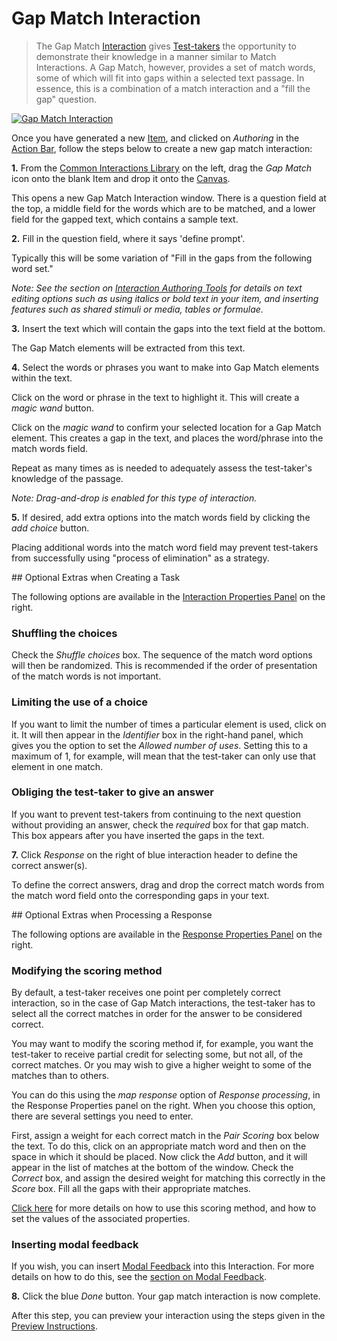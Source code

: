 <!--
created_at: 2016-12-15
authors:         
    - "Catherine Pease"
--> 

# Gap Match Interaction

>The Gap Match [Interaction](../appendix/glossary.md#interaction) gives [Test-takers](../appendix/glossary.md#test-taker) the opportunity to demonstrate their knowledge in a manner similar to Match Interactions. A Gap Match, however, provides a set of match words, some of which will fit into gaps within a selected text passage. In essence, this is a combination of a match interaction and a "fill the gap" question. 

[![Gap Match Interaction](https://img.youtube.com/vi/QT_KpPkCb_w/hqdefault.jpg)](https://youtube.com/watch?v=QT_KpPkCb_w&rel=0 "Gap Match Interaction")

Once you have generated a new [Item](../appendix/glossary.md#item), and clicked on *Authoring* in the [Action Bar](../appendix/glossary.md#action-bar), follow the steps below to create a new gap match interaction:

**1.** From the [Common Interactions Library](../appendix/glossary.md#common-interactions-library) on the left, drag the *Gap Match* icon onto the blank Item and drop it onto the [Canvas](../appendix/glossary.md#canvas).

This opens a new Gap Match Interaction window. There is a question field at the top, a middle field for the words which are to be matched, and a lower field for the gapped text, which contains a sample text.

**2.** Fill in the question field, where it says 'define prompt'. 

Typically this will be some variation of "Fill in the gaps from the following word set." 

*Note: See the section on [Interaction Authoring Tools](../interactions/interaction-authoring-tools.md) for details on text editing options such as using italics or bold text in your item, and inserting features such as shared stimuli or media, tables or formulae.*

**3.** Insert the text which will contain the gaps into the text field at the bottom. 

The Gap Match elements will be extracted from this text.

**4.** Select the words or phrases you want to make into Gap Match elements within the text.

Click on the word or phrase in the text to highlight it. This will create a *magic wand* button.

Click on the *magic wand* to confirm your selected location for a Gap Match element. This creates a gap in the text, and places the word/phrase into the match words field.

Repeat as many times as is needed to adequately assess the test-taker's knowledge of the passage.

*Note: Drag-and-drop is enabled for this type of interaction.*

**5.** If desired, add extra options into the match words field by clicking the *add choice* button.

Placing additional words into the match word field may prevent test-takers from successfully using "process of elimination" as a strategy.

<aside class="optional-extras">
## Optional Extras when Creating a Task

The following options are available in the [Interaction Properties Panel](../appendix/glossary.md#interaction-properties-panel) on the right.

### Shuffling the choices 

Check the *Shuffle choices* box. The sequence of the match word options will then be randomized. This is recommended if the order of presentation of the match words is not important.

### Limiting the use of a choice

If you want to limit the number of times a particular element is used, click on it. It will then appear in the *Identifier* box in the right-hand panel, which gives you the option to set the *Allowed number of uses*. Setting this to a maximum of 1, for example, will mean that the test-taker can only use that element in one match. 

### Obliging the test-taker to give an answer

If you want to prevent test-takers from continuing to the next question without providing an answer, check the *required* box for that gap match. This box appears after you have inserted the gaps in the text. 

</aside>

**7.** Click *Response* on the right of blue interaction header to define the correct answer(s).

To define the correct answers, drag and drop the correct match words from the match word field onto the corresponding gaps in your text. 

<aside class="optional-extras">
## Optional Extras when Processing a Response

The following options are available in the [Response Properties Panel](../appendix/glossary.md#response-properties-panel) on the right.

### Modifying the scoring method

By default, a test-taker receives one point per completely correct interaction, so in the case of Gap Match interactions, the test-taker has to select all the correct matches in order for the answer to be considered correct.

You may want to modify the scoring method if, for example, you want the test-taker to receive partial credit for selecting some, but not all, of the correct matches. Or you may wish to give a higher weight to some of the matches than to others. 

You can do this using the *map response* option of *Response processing*, in the Response Properties panel on the right. When you choose this option, there are several settings you need to enter. 

First, assign a weight for each correct match in the *Pair Scoring* box below the text. To do this, click on an appropriate match word and then on the space in which it should be placed. Now click the *Add* button, and it will appear in the list of matches at the bottom of the window. Check the *Correct* box, and assign the desired weight for matching this correctly in the *Score* box. Fill all the gaps with their appropriate matches. 

[Click here](../items/item-scoring-rules.md#item-scoring-rules) for more details on how to use this scoring method, and how to set the values of the associated properties.


### Inserting modal feedback

If you wish, you can insert [Modal Feedback](../appendix/glossary.md#modal-feedback) into this Interaction. For more details on how to do this, see the [section on Modal Feedback](../items/modal-feedback.md).

</aside>


**8.** Click the blue *Done* button. Your gap match interaction is now complete.

After this step, you can preview your interaction using the steps given in the [Preview Instructions](../items/preview.md).

